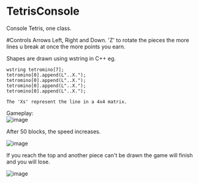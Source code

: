 # TetrisConsole

Console Tetris, one class.

#Controls
Arrows Left, Right and Down.
'Z' to rotate the pieces the more lines u break at once the more points you earn.

Shapes are drawn using wstring in C++ eg. 
    
    wstring tetromino[7];
    tetromino[0].append(L"..X.");
    tetromino[0].append(L"..X.");
    tetromino[0].append(L"..X.");
    tetromino[0].append(L"..X.");
    
    The 'Xs' represent the line in a 4x4 matrix.
    
Gameplay:    
![image](https://user-images.githubusercontent.com/50875057/113515806-5981dc00-957f-11eb-9eed-6c58dc2c85dd.png)

After 50 blocks, the speed increases.

![image](https://user-images.githubusercontent.com/50875057/113515840-8a621100-957f-11eb-84ce-53e2aec61639.png)

If you reach the top and another piece can't be drawn the game will finish and you will lose.

![image](https://user-images.githubusercontent.com/50875057/113515828-71f1f680-957f-11eb-98a4-fe31a06f6800.png)
